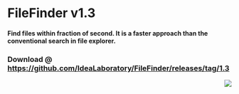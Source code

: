 # FileFinder v1.3
#### Find files within fraction of second. It is a faster approach than the conventional search in file explorer.
### Download @ https://github.com/IdeaLaboratory/FileFinder/releases/tag/1.3
<p align="right">
  <img src="https://user-images.githubusercontent.com/13999170/41563466-3fb308f8-736d-11e8-979d-b7c99a636219.jpg">
</p>

